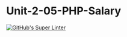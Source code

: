 # Unit-2-05-PHP-Salary
[![GitHub's Super Linter](https://github.com/ICS20-Programming-SavyonM/Unit-2-05-PHP-Salary/workflows/GitHub's%20Super%20Linter/badge.svg)](https://github.com/ICS20-Programming-SavyonM/Unit-2-05-PHP-Salary/actions)
